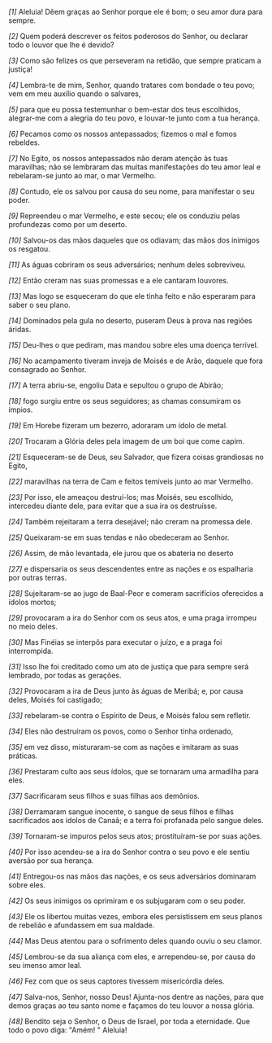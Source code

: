*[1]* Aleluia! Dêem graças ao Senhor porque ele é bom; o seu amor dura para sempre.

*[2]* Quem poderá descrever os feitos poderosos do Senhor, ou declarar todo o louvor que lhe é devido?

*[3]* Como são felizes os que perseveram na retidão, que sempre praticam a justiça!

*[4]* Lembra-te de mim, Senhor, quando tratares com bondade o teu povo; vem em meu auxílio quando o salvares,

*[5]* para que eu possa testemunhar o bem-estar dos teus escolhidos, alegrar-me com a alegria do teu povo, e louvar-te junto com a tua herança.

*[6]* Pecamos como os nossos antepassados; fizemos o mal e fomos rebeldes.

*[7]* No Egito, os nossos antepassados não deram atenção às tuas maravilhas; não se lembraram das muitas manifestações do teu amor leal e rebelaram-se junto ao mar, o mar Vermelho.

*[8]* Contudo, ele os salvou por causa do seu nome, para manifestar o seu poder.

*[9]* Repreendeu o mar Vermelho, e este secou; ele os conduziu pelas profundezas como por um deserto.

*[10]* Salvou-os das mãos daqueles que os odiavam; das mãos dos inimigos os resgatou.

*[11]* As águas cobriram os seus adversários; nenhum deles sobreviveu.

*[12]* Então creram nas suas promessas e a ele cantaram louvores.

*[13]* Mas logo se esqueceram do que ele tinha feito e não esperaram para saber o seu plano.

*[14]* Dominados pela gula no deserto, puseram Deus à prova nas regiões áridas.

*[15]* Deu-lhes o que pediram, mas mandou sobre eles uma doença terrível.

*[16]* No acampamento tiveram inveja de Moisés e de Arão, daquele que fora consagrado ao Senhor.

*[17]* A terra abriu-se, engoliu Data e sepultou o grupo de Abirão;

*[18]* fogo surgiu entre os seus seguidores; as chamas consumiram os ímpios.

*[19]* Em Horebe fizeram um bezerro, adoraram um ídolo de metal.

*[20]* Trocaram a Glória deles pela imagem de um boi que come capim.

*[21]* Esqueceram-se de Deus, seu Salvador, que fizera coisas grandiosas no Egito,

*[22]* maravilhas na terra de Cam e feitos temíveis junto ao mar Vermelho.

*[23]* Por isso, ele ameaçou destruí-los; mas Moisés, seu escolhido, intercedeu diante dele, para evitar que a sua ira os destruísse.

*[24]* Também rejeitaram a terra desejável; não creram na promessa dele.

*[25]* Queixaram-se em suas tendas e não obedeceram ao Senhor.

*[26]* Assim, de mão levantada, ele jurou que os abateria no deserto

*[27]* e dispersaria os seus descendentes entre as nações e os espalharia por outras terras.

*[28]* Sujeitaram-se ao jugo de Baal-Peor e comeram sacrifícios oferecidos a ídolos mortos;

*[29]* provocaram a ira do Senhor com os seus atos, e uma praga irrompeu no meio deles.

*[30]* Mas Finéias se interpôs para executar o juízo, e a praga foi interrompida.

*[31]* Isso lhe foi creditado como um ato de justiça que para sempre será lembrado, por todas as gerações.

*[32]* Provocaram a ira de Deus junto às águas de Meribá; e, por causa deles, Moisés foi castigado;

*[33]* rebelaram-se contra o Espírito de Deus, e Moisés falou sem refletir.

*[34]* Eles não destruíram os povos, como o Senhor tinha ordenado,

*[35]* em vez disso, misturaram-se com as nações e imitaram as suas práticas.

*[36]* Prestaram culto aos seus ídolos, que se tornaram uma armadilha para eles.

*[37]* Sacrificaram seus filhos e suas filhas aos demônios.

*[38]* Derramaram sangue inocente, o sangue de seus filhos e filhas sacrificados aos ídolos de Canaã; e a terra foi profanada pelo sangue deles.

*[39]* Tornaram-se impuros pelos seus atos; prostituíram-se por suas ações.

*[40]* Por isso acendeu-se a ira do Senhor contra o seu povo e ele sentiu aversão por sua herança.

*[41]* Entregou-os nas mãos das nações, e os seus adversários dominaram sobre eles.

*[42]* Os seus inimigos os oprimiram e os subjugaram com o seu poder.

*[43]* Ele os libertou muitas vezes, embora eles persistissem em seus planos de rebelião e afundassem em sua maldade.

*[44]* Mas Deus atentou para o sofrimento deles quando ouviu o seu clamor.

*[45]* Lembrou-se da sua aliança com eles, e arrependeu-se, por causa do seu imenso amor leal.

*[46]* Fez com que os seus captores tivessem misericórdia deles.

*[47]* Salva-nos, Senhor, nosso Deus! Ajunta-nos dentre as nações, para que demos graças ao teu santo nome e façamos do teu louvor a nossa glória.

*[48]* Bendito seja o Senhor, o Deus de Israel, por toda a eternidade. Que todo o povo diga: "Amém! " Aleluia!

